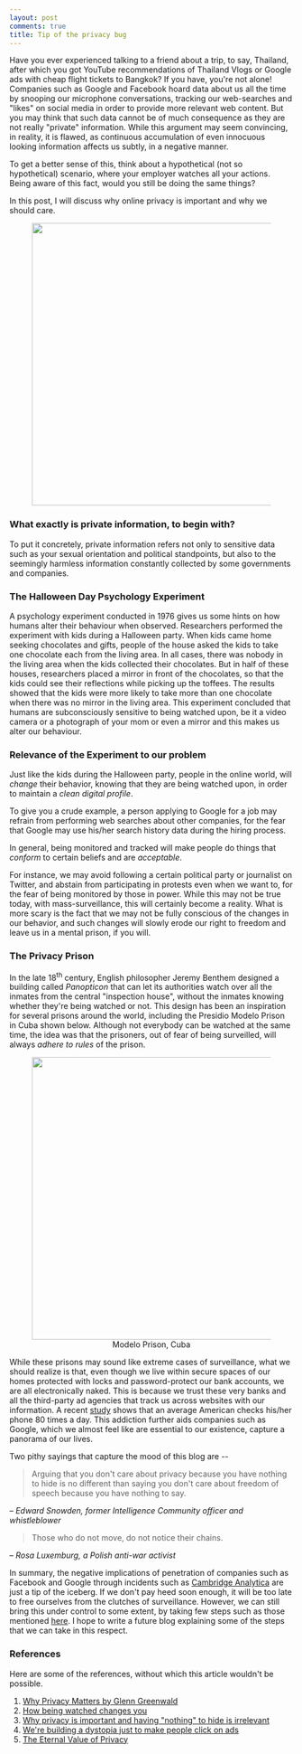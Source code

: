 ```yaml
---
layout: post
comments: true
title: Tip of the privacy bug
---
```

Have you ever experienced talking to a friend about a trip, to say, Thailand, after which you got YouTube recommendations of Thailand Vlogs or Google ads with cheap flight tickets to Bangkok? If you have, you're not alone! Companies such as Google and Facebook hoard data about us all the time by snooping our microphone conversations, tracking our web-searches and "likes" on social media in order to provide more relevant web content. 
But you may think that such data cannot be of much consequence as they are not really "private" information. 
While this argument may seem convincing, in reality, it is flawed, as continuous accumulation of even innocuous looking information affects us subtly, in a negative manner.
<!---However, this argument is flawed, as even such innocuous looking information collected continuously can play against us.-->
<!--With such a reasoning, what we fail to realise is that, even such innocuous looking information collected continuously can play against us. -->
To get a better sense of this, think about a hypothetical (not so hypothetical) scenario, where your employer watches all your actions. Being aware of this fact, would you still be doing the same things? 

In this post, I will discuss why online privacy is important and why we should care.

<center>
<figure>
<img src="{{ site.url }}/images/meme.jpeg" width="500" />
</figure>
</center>

### What exactly is private information, to begin with?
To put it concretely, private information refers not only to sensitive data such as your sexual orientation and political standpoints, but also to the seemingly harmless information constantly collected by some governments and companies. 

### The Halloween Day Psychology Experiment
A psychology experiment conducted in 1976 gives us some hints on how humans alter their behaviour when observed. Researchers performed the experiment with kids during a Halloween party. When kids came home seeking chocolates and gifts, people of the house asked the kids to take one chocolate each from the living area. In all cases, there was nobody in the living area when the kids collected their chocolates. But in half of these houses, researchers placed a mirror in front of the chocolates, so that the kids could see their reflections while picking up the toffees. The results showed that the kids were more likely to take more than one chocolate when there was no mirror in the living area. This experiment concluded that humans are subconsciously sensitive to being watched upon, be it a video camera or a photograph of your mom or even a mirror and this makes us alter our behaviour.  


### Relevance of the Experiment to our problem 
Just like the kids during the Halloween party, people in the online world, will _change_ their behavior, knowing that they are being watched upon, in order to maintain a _clean digital profile_.
<!--What this experiment is hinting at, is that, people will _change_ their online behavior when they are being watched, in order to maintain a _clean digitial profile_. -->
To give you a crude example, a person applying to Google for a job may refrain from performing web searches about other companies, for the fear that Google may use his/her search history data during the hiring process.

In general, being monitored and tracked will make people do things that _conform_ to certain beliefs and are _acceptable_. 
<!--Right now, we may have no any issues with our leaders and so on, but this mass-surveillance will eventually keep us from voicing our opinion when we are not okay with the situation.-->
 For instance, we may avoid following a certain political party or journalist on Twitter, and abstain from participating in protests even when we want to, for the fear of being monitored by those in power.
While this may not be true today, with mass-surveillance, this will certainly become a reality.
 What is more scary is the fact that we may not be fully conscious of the changes in our behavior, and such changes will slowly erode our right to freedom and leave us in a mental prison, if you will.


### The Privacy Prison
In the late 18<sup>th</sup> century, English philosopher Jeremy Benthem designed a building called _Panopticon_ that can let its authorities watch over all the inmates from the central "inspection house", without the inmates knowing whether they're being watched or not. This design has been an inspiration for several prisons around the world, including the Presidio Modelo Prison in Cuba shown below. Although not everybody can be watched at the same time, the idea was that the prisoners, out of fear of being surveilled, will always _adhere to rules_ of the prison. 
<center>
<figure>
<img src="{{ site.url }}/images/cuba-prison.png" width="500" />
<figcaption> Modelo Prison, Cuba </figcaption>
</figure>
</center>

While these prisons may sound like extreme cases of surveillance, what we should realize is that, even though we live within secure spaces of our homes protected with locks and password-protect our bank accounts, we are all electronically naked. This is because we trust these very banks and all the third-party ad agencies that track us across websites with our information. 
A recent <a href="https://nypost.com/2017/11/08/americans-check-their-phones-80-times-a-day-study/">study</a> shows that an average American checks his/her phone $80$ times a day. This addiction further aids companies such as Google, which we almost feel like are essential to our existence, capture a panorama of our lives.

Two pithy sayings that capture the mood of this blog are --
<blockquote>
  <p> Arguing that you don't care about privacy because you have nothing to hide is no different than saying you don't care about freedom of speech because you have nothing to say. </p>
</blockquote>

<p><em>– Edward Snowden, former Intelligence Community officer and whistleblower</em></p>

<blockquote>
  <p> Those who do not move, do not notice their chains. </p>
</blockquote>

<p><em>– Rosa Luxemburg, a Polish anti-war activist</em></p>

In summary, the negative implications of penetration of companies such as Facebook and Google through incidents such as <a href="https://en.wikipedia.org/wiki/Facebook–Cambridge_Analytica_data_scandal">Cambridge Analytica</a> are just a tip of the iceberg. 
If we don't pay heed soon enough, it will be too late to free ourselves from the clutches of surveillance. 
However, we can still bring this under control to some extent, by taking few steps such as those mentioned <a href="https://tutanota.com/blog/posts/how-to-leave-google-gmail/">here</a>. I hope to write a future blog explaining some of the steps that we can take in this respect.


### References
Here are some of the references, without which this article wouldn't be possible.
<ol>
<li><a href="https://www.ted.com/talks/glenn_greenwald_why_privacy_matters">Why Privacy Matters by Glenn Greenwald</a>
<li><a href="http://www.bbc.com/future/story/20140209-being-watched-why-thats-good">How being watched changes you</a>
<li><a href="https://robindoherty.com/2016/01/06/nothing-to-hide.html">Why privacy is important and having "nothing" to hide is irrelevant</a> 
<li><a href="https://www.ted.com/talks/zeynep_tufekci_we_re_building_a_dystopia_just_to_make_people_click_on_ads">We're building a dystopia just to make people click on ads</a>
<li><a href="https://www.schneier.com/essays/archives/2006/05/the_eternal_value_of.html">The Eternal Value of Privacy</a>
